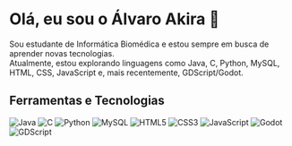 # Olá, eu sou o Álvaro Akira 👋

Sou estudante de Informática Biomédica e estou sempre em busca de aprender novas tecnologias.  
Atualmente, estou explorando linguagens como Java, C, Python, MySQL, HTML, CSS, JavaScript e, mais recentemente, GDScript/Godot.

## Ferramentas e Tecnologias

<!-- Ícones de linguagens e ferramentas -->
![Java](https://img.shields.io/badge/Java-ED8B00?style=for-the-badge&logo=java&logoColor=white)
![C](https://img.shields.io/badge/C-00599C?style=for-the-badge&logo=c&logoColor=white)
![Python](https://img.shields.io/badge/Python-3776AB?style=for-the-badge&logo=python&logoColor=white)
![MySQL](https://img.shields.io/badge/MySQL-4479A1?style=for-the-badge&logo=mysql&logoColor=white)
![HTML5](https://img.shields.io/badge/HTML5-E34F26?style=for-the-badge&logo=html5&logoColor=white)
![CSS3](https://img.shields.io/badge/CSS3-1572B6?style=for-the-badge&logo=css3&logoColor=white)
![JavaScript](https://img.shields.io/badge/JavaScript-F7DF1E?style=for-the-badge&logo=javascript&logoColor=black)
![Godot](https://img.shields.io/badge/Godot-333333?style=for-the-badge&logo=godotengine&logoColor=white)
![GDScript](https://img.shields.io/badge/GDScript-FFFFFF?style=for-the-badge&logo=godotengine&logoColor=black)
